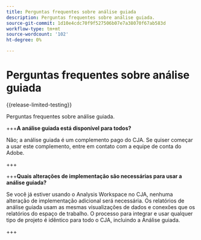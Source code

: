 ```yaml
---
title: Perguntas frequentes sobre análise guiada
description: Perguntas frequentes sobre análise guiada.
source-git-commit: 1d10e4cdc70f9f527506b07e7a38070f67ab583d
workflow-type: tm+mt
source-wordcount: '102'
ht-degree: 0%

---
```


# Perguntas frequentes sobre análise guiada

{{release-limited-testing}}

Perguntas frequentes sobre análise guiada.

+++**A análise guiada está disponível para todos?**

Não; a análise guiada é um complemento pago do CJA. Se quiser começar a usar este complemento, entre em contato com a equipe de conta do Adobe.

+++

+++**Quais alterações de implementação são necessárias para usar a análise guiada?**

Se você já estiver usando o Analysis Workspace no CJA, nenhuma alteração de implementação adicional será necessária. Os relatórios de análise guiada usam as mesmas visualizações de dados e conexões que os relatórios do espaço de trabalho. O processo para integrar e usar qualquer tipo de projeto é idêntico para todo o CJA, incluindo a Análise guiada.

+++

